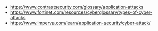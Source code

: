 - https://www.contrastsecurity.com/glossary/application-attacks
- https://www.fortinet.com/resources/cyberglossary/types-of-cyber-attacks
- https://www.imperva.com/learn/application-security/cyber-attack/
